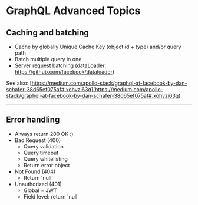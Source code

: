 # GraphQL Advanced Topics

## Caching and batching
- Cache by globally Unique Cache Key (object id + type) and/or query path
- Batch multiple query in one
- Server request batching (dataLoader: https://github.com/facebook/dataloader)

See also:
[https://medium.com/apollo-stack/graphql-at-facebook-by-dan-schafer-38d65ef075af#.xohvzi63q](https://medium.com/apollo-stack/graphql-at-facebook-by-dan-schafer-38d65ef075af#.xohvzi63q)

----

## Error handling

- Always return 200 OK :)
- Bad Request (400)
    - Query validation
    - Query timeout
    - Query whitelisting
    - Return error object
- Not Found (404)
    - Return 'null'
- Unauthorized (401)
    - Global = JWT
    - Field level: return 'null'
